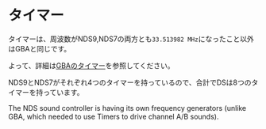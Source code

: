 # タイマー

タイマーは、周波数がNDS9,NDS7の両方とも`33.513982 MHz`になったこと以外はGBAと同じです。

よって、詳細は[GBAのタイマー](https://github.com/pokemium/gba-docs-ja/blob/main/timer.md)を参照してください。

NDS9とNDS7がそれぞれ4つのタイマーを持っているので、合計でDSは8つのタイマーを持っています。

The NDS sound controller is having its own frequency generators (unlike GBA, which needed to use Timers to drive channel A/B sounds).

